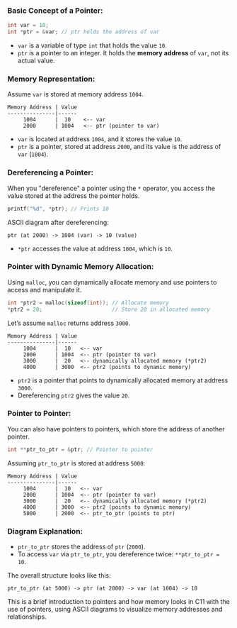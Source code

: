### Basic Concept of a Pointer:

```c
int var = 10;
int *ptr = &var; // ptr holds the address of var
```

- `var` is a variable of type `int` that holds the value `10`.
- `ptr` is a pointer to an integer. It holds the **memory address** of `var`, not its actual value.

### Memory Representation:

Assume `var` is stored at memory address `1004`.

```
Memory Address | Value
---------------|------
     1004      |  10    <-- var
     2000      | 1004   <-- ptr (pointer to var)
```

- `var` is located at address `1004`, and it stores the value `10`.
- `ptr` is a pointer, stored at address `2000`, and its value is the address of `var` (`1004`).

### Dereferencing a Pointer:

When you "dereference" a pointer using the `*` operator, you access the value stored at the address the pointer holds.

```c
printf("%d", *ptr); // Prints 10
```

ASCII diagram after dereferencing:

```
ptr (at 2000) -> 1004 (var) -> 10 (value)
```

- `*ptr` accesses the value at address `1004`, which is `10`.

### Pointer with Dynamic Memory Allocation:

Using `malloc`, you can dynamically allocate memory and use pointers to access and manipulate it.

```c
int *ptr2 = malloc(sizeof(int)); // Allocate memory
*ptr2 = 20;                      // Store 20 in allocated memory
```

Let’s assume `malloc` returns address `3000`.

```
Memory Address | Value
---------------|------
     1004      |  10   <-- var
     2000      | 1004  <-- ptr (pointer to var)
     3000      |  20   <-- dynamically allocated memory (*ptr2)
     4000      | 3000  <-- ptr2 (points to dynamic memory)
```

- `ptr2` is a pointer that points to dynamically allocated memory at address `3000`.
- Dereferencing `ptr2` gives the value `20`.

### Pointer to Pointer:

You can also have pointers to pointers, which store the address of another pointer.

```c
int **ptr_to_ptr = &ptr; // Pointer to pointer
```

Assuming `ptr_to_ptr` is stored at address `5000`:

```
Memory Address | Value
---------------|------
     1004      |  10   <-- var
     2000      | 1004  <-- ptr (pointer to var)
     3000      |  20   <-- dynamically allocated memory (*ptr2)
     4000      | 3000  <-- ptr2 (points to dynamic memory)
     5000      | 2000  <-- ptr_to_ptr (points to ptr)
```

### Diagram Explanation:

- `ptr_to_ptr` stores the address of `ptr` (`2000`).
- To access `var` via `ptr_to_ptr`, you dereference twice: `**ptr_to_ptr = 10`.

The overall structure looks like this:

```
ptr_to_ptr (at 5000) -> ptr (at 2000) -> var (at 1004) -> 10
```

This is a brief introduction to pointers and how memory looks in C11 with the use of pointers, using ASCII diagrams to visualize memory addresses and relationships.
